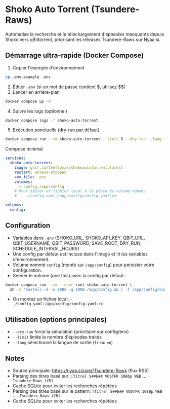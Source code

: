 # Shoko Auto Torrent (Tsundere-Raws)

Automatise la recherche et le téléchargement d'épisodes manquants depuis Shoko vers qBittorrent, priorisant les releases Tsundere-Raws sur Nyaa.si.

## Démarrage ultra-rapide (Docker Compose)
1) Copier l'exemple d'environnement
```bash
cp .env.example .env
```
2) Éditer `.env` (si un mot de passe contient $, utilisez $$)
3) Lancer en arrière-plan
```bash
docker compose up -d
```
4) Suivre les logs (optionnel)
```bash
docker compose logs -f shoko-auto-torrent
```
5) Exécution ponctuelle (dry-run par défaut)
```bash
docker compose run --rm shoko-auto-torrent --limit 5 --dry-run --lang fr
```

Compose minimal
```yaml
services:
  shoko-auto-torrent:
    image: ghcr.io/theflomax/shokoautotorrent:latest
    restart: unless-stopped
    env_file: .env
    volumes:
      - config:/app/config
    # Pour éditer un fichier local à la place du volume nommé:
    #  - ./config.yaml:/app/config/config.yaml:ro

volumes:
  config:
```

## Configuration
- Variables dans `.env` (SHOKO_URL, SHOKO_API_KEY, QBIT_URL, QBIT_USERNAME, QBIT_PASSWORD, SAVE_ROOT, DRY_RUN, SCHEDULE_INTERVAL_HOURS)
- Une config par défaut est incluse dans l'image et lit les variables d'environnement.
- Volume nommé `config` (monté sur `/app/config`) pour persister votre configuration.
- Seeder le volume (une fois) avec la config par défaut:
```bash
docker compose run --rm --user root shoko-auto-torrent \
  sh -c 'install -d -o 1000 -g 1000 /app/config && [ -f /app/config/config.yaml ] || install -o 1000 -g 1000 -m 644 /app/config.yaml /app/config/config.yaml'
```
- Ou montez un fichier local: `- ./config.yaml:/app/config/config.yaml:ro`

## Utilisation (options principales)
- `--dry-run` force la simulation (prioritaire sur config/env)
- `--limit` limite le nombre d'épisodes traités
- `--lang` sélectionne la langue de sortie (`fr` ou `en`)

## Notes
- Source principale: https://nyaa.si/user/Tsundere-Raws (flux RSS)
- Parsing des titres basé sur: `[Titre] S##E## VOSTFR 1080p WEB … -Tsundere-Raws (CR)`
- Cache SQLite pour éviter les recherches répétées
- Parsing des titres basé sur le pattern: `[Titre] S##E## VOSTFR 1080p WEB … -Tsundere-Raws (CR)`
- Cache SQLite pour éviter les recherches répétées
